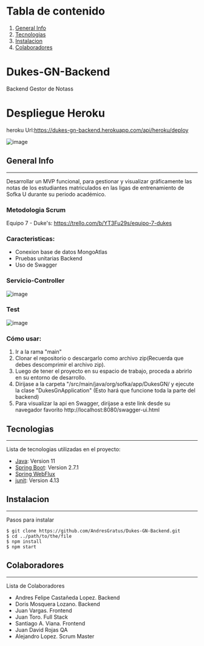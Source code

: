 # Tabla de contenido
1. [General Info](#general-info)
2. [Tecnologias](#tecnologias)
3. [Instalacion](#instalacion)
4. [Colaboradores](#colaboradores)

# Dukes-GN-Backend
Backend Gestor de Notass

# Despliegue Heroku
heroku Url:https://dukes-gn-backend.herokuapp.com/api/heroku/deploy

![image](https://user-images.githubusercontent.com/47374753/175788842-123d2766-bad3-46cc-9a61-1fcdec4114b3.png)

## General Info
***
Desarrollar un MVP funcional, para gestionar y visualizar gráficamente las notas de los estudiantes matriculados en las ligas de entrenamiento de Sofka U durante su periodo académico.

### Metodologia Scrum 
Equipo 7 - Duke's: https://trello.com/b/YT3Fu29s/equipo-7-dukes

### Caracteristicas:
- Conexion base de datos MongoAtlas
- Pruebas unitarias Backend
- Uso de Swagger

 ### Servicio-Controller
![image](https://user-images.githubusercontent.com/91640921/176894496-8fc604fd-242a-4921-ae8d-fabc0ce4f352.png)
### Test 
![image](https://user-images.githubusercontent.com/91640921/176896293-18b104f0-fbc7-4d36-b93b-66149b877448.png)


### Cómo usar:
1. Ir a la rama "main"
2. Clonar el repositorio o descargarlo como archivo zip(Recuerda que debes descomprimir el archivo zip).
3. Luego de tener el proyecto en su espacio de trabajo, proceda a abrirlo en su entorno de desarrollo.
4. Dirijase a la carpeta "/src/main/java/org/sofka/app/DukesGN/ y ejecute la clase "DukesGnApplication" (Esto hará que funcione toda la parte del backend)
5. Para visualizar la api en Swagger, dirijase a este link desde su navegador favorito http://localhost:8080/swagger-ui.html

## Tecnologias
***
Lista de tecnologias utilizadas en el proyecto:
* [Java](https://www.oracle.com/co/java/technologies/javase/jdk11-archive-downloads.html): Version 11
* [Spring Boot](https://spring.io/projects/spring-boot): Version 2.7.1
* [Spring WebFlux](spring-boot-starter-webflux)
* [junit](https://junit.org/junit5/): Version 4.13

## Instalacion
***
Pasos para instalar 
```
$ git clone https://github.com/AndresGratus/Dukes-GN-Backend.git
$ cd ../path/to/the/file
$ npm install
$ npm start
```

## Colaboradores
***
Lista de Colaboradores
* Andres Felipe Castañeda Lopez. Backend
* Doris Mosquera Lozano. Backend
* Juan Vargas. Frontend
* Juan Toro. Full Stack
* Santiago A. Viana. Frontend
* Juan David Rojas QA
* Alejandro Lopez. Scrum Master

